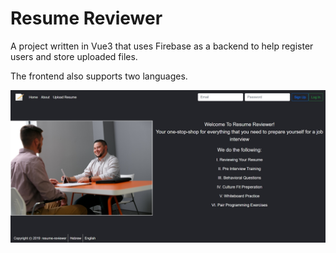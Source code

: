 # Resume Reviewer

A project written in Vue3 that uses Firebase as a backend to help register users and store uploaded files.

The frontend also supports two languages.

![resume reviewer screenshot](https://github.com/TomerPacific/resume-reviewer/blob/master/rr.jpg?raw=true)
